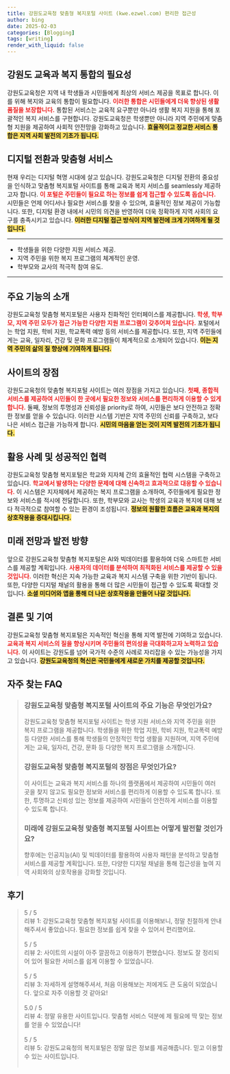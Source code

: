```yaml
---
title: 강원도교육청 맞춤형 복지포털 사이트 (kwe.ezwel.com) 편리한 접근성
author: bing
date: 2025-02-03
categories: [Blogging]
tags: [writing]
render_with_liquid: false
---
```



<h2 id='강원도 교육과 복지 통합의 필요성'>강원도 교육과 복지 통합의 필요성</h2>

<p>강원도교육청은 지역 내 학생들과 시민들에게 최상의 서비스 제공을 목표로 합니다. 이를 위해 복지와 교육의 통합이 필요합니다. <b><span style="color: #ee2323;">이러한 통합은 시민들에게 더욱 향상된 생활 품질을 보장합니다.</span></b> 통합된 서비스는 교육적 요구뿐만 아니라 생활 복지 지원을 통해 포괄적인 복지 서비스를 구현합니다. 강원도교육청은 학생뿐만 아니라 지역 주민에게 맞춤형 지원을 제공하여 사회적 안전망을 강화하고 있습니다. <b><span style="background-color: #ffe066;">효율적이고 정교한 서비스 통합은 지역 사회 발전의 기초가 됩니다.</span></b></p>

<h2 id='디지털 전환과 맞춤형 서비스'>디지털 전환과 맞춤형 서비스</h2>

<p>현재 우리는 디지털 혁명 시대에 살고 있습니다. 강원도교육청은 디지털 전환의 중요성을 인식하고 맞춤형 복지포털 사이트를 통해 교육과 복지 서비스를 seamlessly 제공하고자 합니다. <b><span style="color: #ee2323;">이 포털은 주민들이 필요로 하는 정보를 쉽게 접근할 수 있도록 돕습니다.</span></b> 시민들은 언제 어디서나 필요한 서비스를 찾을 수 있으며, 효율적인 정보 제공이 가능합니다. 또한, 디지털 환경 내에서 시민의 의견을 반영하여 더욱 정확하게 지역 사회의 요구를 충족시키고 있습니다. <b><span style="background-color: #ffe066;">이러한 디지털 접근 방식이 지역 발전에 크게 기여하게 될 것입니다.</span></b></p>

<hr />

<ul>
    <li>학생들을 위한 다양한 지원 서비스 제공.</li>
    <li>지역 주민을 위한 복지 프로그램의 체계적인 운영.</li>
    <li>학부모와 교사의 적극적 참여 유도.</li>
</ul>

<hr />

<h2 id='주요 기능의 소개'>주요 기능의 소개</h2>

<p>강원도교육청 맞춤형 복지포털은 사용자 친화적인 인터페이스를 제공합니다. <b><span style="color: #ee2323;">학생, 학부모, 지역 주민 모두가 접근 가능한 다양한 지원 프로그램이 갖추어져 있습니다.</span></b> 포털에서는 학업 지원, 학비 지원, 학교폭력 예방 등의 서비스를 제공합니다. 또한, 지역 주민들에게는 교육, 일자리, 건강 및 문화 프로그램들이 체계적으로 소개되어 있습니다. <b><span style="background-color: #ffe066;">이는 지역 주민의 삶의 질 향상에 기여하게 됩니다.</span></b></p>

<h2 id='사이트의 장점'>사이트의 장점</h2>

<p>강원도교육청의 맞춤형 복지포털 사이트는 여러 장점을 가지고 있습니다. <b><span style="color: #ee2323;">첫째, 종합적 서비스를 제공하여 시민들이 한 곳에서 필요한 정보와 서비스를 편리하게 이용할 수 있게 합니다.</span></b> 둘째, 정보의 투명성과 신뢰성을 priority로 하여, 시민들은 보다 안전하고 정확한 정보를 얻을 수 있습니다. 이러한 시스템 기반은 지역 주민의 신뢰를 구축하고, 보다 나은 서비스 접근을 가능하게 합니다. <b><span style="background-color: #ffe066;">시민의 마음을 얻는 것이 지역 발전의 기초가 됩니다.</span></b></p>

<h2 id='활용 사례 및 성공적인 협력'>활용 사례 및 성공적인 협력</h2>

<p>강원도교육청 맞춤형 복지포털은 학교와 지자체 간의 효율적인 협력 시스템을 구축하고 있습니다. <b><span style="color: #ee2323;">학교에서 발생하는 다양한 문제에 대해 신속하고 효과적으로 대응할 수 있습니다.</span></b> 이 시스템은 지자체에서 제공하는 복지 프로그램을 소개하여, 주민들에게 필요한 정보와 서비스를 적시에 전달합니다. 또한, 학부모와 교사는 학생의 교육과 복지에 대해 보다 적극적으로 참여할 수 있는 환경이 조성됩니다. <b><span style="background-color: #ffe066;">정보의 원활한 흐름은 교육과 복지의 상호작용을 증대시킵니다.</span></b></p>

<h2 id='미래 전망과 발전 방향'>미래 전망과 발전 방향</h2>

<p>앞으로 강원도교육청 맞춤형 복지포털은 AI와 빅데이터를 활용하여 더욱 스마트한 서비스를 제공할 계획입니다. <b><span style="color: #ee2323;">사용자의 데이터를 분석하여 최적화된 서비스를 제공할 수 있을 것입니다.</span></b> 이러한 혁신은 지속 가능한 교육과 복지 시스템 구축을 위한 기반이 됩니다. 또한, 다양한 디지털 채널의 활용을 통해 더 많은 시민들이 접근할 수 있도록 확대할 것입니다. <b><span style="background-color: #ffe066;">소셜 미디어와 앱을 통해 더 나은 상호작용을 만들어 나갈 것입니다.</span></b></p>

<h2 id='결론 및 기여'>결론 및 기여</h2>

<p>강원도교육청 맞춤형 복지포털은 지속적인 혁신을 통해 지역 발전에 기여하고 있습니다. <b><span style="color: #ee2323;">교육과 복지 서비스의 질을 향상시키며 주민들의 편의성을 극대화하고자 노력하고 있습니다.</span></b> 이 사이트는 강원도를 넘어 국가적 수준의 사례로 자리잡을 수 있는 가능성을 가지고 있습니다. <b><span style="background-color: #ffe066;">강원도교육청의 혁신은 국민들에게 새로운 가치를 제공할 것입니다.</span></b></p>


<h2 id='자주_찾는_FAQ'>자주 찾는 FAQ</h2>
<div itemscope="" itemtype="https://schema.org/FAQPage"> 
<blockquote> 
<div itemscope="" itemprop="mainEntity" itemtype="https://schema.org/Question"> 
<h3 itemprop="name">강원도교육청 맞춤형 복지포털 사이트의 주요 기능은 무엇인가요?</h3> 
<div itemscope="" itemprop="acceptedAnswer" itemtype="https://schema.org/Answer"> 
<span itemprop="text"> 
<p>강원도교육청 맞춤형 복지포털 사이트는 학생 지원 서비스와 지역 주민을 위한 복지 프로그램을 제공합니다. 학생들을 위한 학업 지원, 학비 지원, 학교폭력 예방 등 다양한 서비스를 통해 학생들의 안정적인 학업 생활을 지원하며, 지역 주민에게는 교육, 일자리, 건강, 문화 등 다양한 복지 프로그램을 소개합니다.</p> 
</span> 
</div> 
</div> 
<div itemscope="" itemprop="mainEntity" itemtype="https://schema.org/Question"> 
<h3 itemprop="name">강원도교육청 맞춤형 복지포털의 장점은 무엇인가요?</h3> 
<div itemscope="" itemprop="acceptedAnswer" itemtype="https://schema.org/Answer"> 
<span itemprop="text"> 
<p>이 사이트는 교육과 복지 서비스를 하나의 플랫폼에서 제공하여 시민들이 여러 곳을 찾지 않고도 필요한 정보와 서비스를 편리하게 이용할 수 있도록 합니다. 또한, 투명하고 신뢰성 있는 정보를 제공하여 시민들이 안전하게 서비스를 이용할 수 있도록 합니다.</p> 
</span> 
</div> 
</div> 
<div itemscope="" itemprop="mainEntity" itemtype="https://schema.org/Question"> 
<h3 itemprop="name">미래에 강원도교육청 맞춤형 복지포털 사이트는 어떻게 발전할 것인가요?</h3> 
<div itemscope="" itemprop="acceptedAnswer" itemtype="https://schema.org/Answer"> 
<span itemprop="text"> 
<p>향후에는 인공지능(AI) 및 빅데이터를 활용하여 사용자 패턴을 분석하고 맞춤형 서비스를 제공할 계획입니다. 또한, 다양한 디지털 채널을 통해 접근성을 높여 지역 사회와의 상호작용을 강화할 것입니다.</p> 
</span> 
</div> 
</div> 
</blockquote> 
</div>
<h2 id='후기'>후기</h2>
<div itemscope itemtype="https://schema.org/Product">
  <blockquote>
  <div itemprop="review" itemscope itemtype="https://schema.org/Review">
      <div itemprop="reviewRating" itemscope itemtype="https://schema.org/Rating"> <span itemprop="ratingValue">5</span> / <span itemprop="bestRating">5</span> </div>
      <span itemprop="reviewBody">리뷰 1: 강원도교육청 맞춤형 복지포털 사이트를 이용해보니, 정말 친절하게 안내해주셔서 좋았습니다. 필요한 정보를 쉽게 찾을 수 있어서 편리했어요.</span>
  </div>
  <br>
  <div itemprop="review" itemscope itemtype="https://schema.org/Review">
      <div itemprop="reviewRating" itemscope itemtype="https://schema.org/Rating"> <span itemprop="ratingValue">5</span> / <span itemprop="bestRating">5</span> </div>
      <span itemprop="reviewBody">리뷰 2: 사이트의 시설이 아주 깔끔하고 이용하기 편했습니다. 정보도 잘 정리되어 있어 필요한 서비스를 쉽게 이용할 수 있었습니다.</span>
  </div>
  <br>
  <div itemprop="review" itemscope itemtype="https://schema.org/Review">
      <div itemprop="reviewRating" itemscope itemtype="https://schema.org/Rating"> <span itemprop="ratingValue">5</span> / <span itemprop="bestRating">5</span> </div>
      <span itemprop="reviewBody">리뷰 3: 자세하게 설명해주셔서, 처음 이용해보는 저에게도 큰 도움이 되었습니다. 앞으로 자주 이용할 것 같아요!</span>
  </div>
  <br>
  <div itemprop="review" itemscope itemtype="https://schema.org/Review">
      <div itemprop="reviewRating" itemscope itemtype="https://schema.org/Rating"> <span itemprop="ratingValue">5.0</span> / <span itemprop="bestRating">5</span> </div>
      <span itemprop="reviewBody">리뷰 4: 정말 유용한 사이트입니다. 맞춤형 서비스 덕분에 제 필요에 딱 맞는 정보를 얻을 수 있었습니다!</span>
  </div>
  <br>
  <div itemprop="review" itemscope itemtype="https://schema.org/Review">
      <div itemprop="reviewRating" itemscope itemtype="https://schema.org/Rating"> <span itemprop="ratingValue">5</span> / <span itemprop="bestRating">5</span> </div>
      <span itemprop="reviewBody">리뷰 5: 강원도교육청의 복지포털은 정말 많은 정보를 제공해줍니다. 믿고 이용할 수 있는 사이트입니다.</span>
  </div>
  <br>
  </blockquote>
</div>
